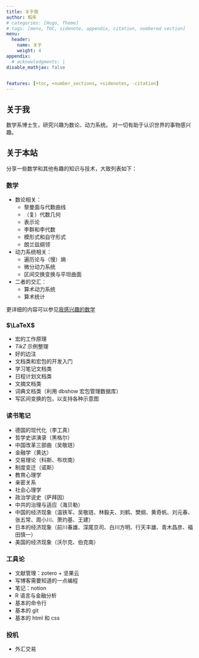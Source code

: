 ```yaml
---
title: 关于我
author: 稻年
# categories: [Hugo, Theme]
# tags: [menu, TOC, sidenote, appendix, citation, numbered section]
menu:
  header:
    name: 关于
    weight: 4
appendix:
  # acknowledgments: |
disable_mathjax: false
   

features: [+toc, +number_sections, +sidenotes, -citation]
---
```




## 关于我

数学系博士生，研究兴趣为数论、动力系统。 对一切有助于认识世界的事物感兴趣。

## 关于本站
分享一些数学和其他有趣的知识与技术，大致列表如下：



### 数学 

* 数论相关：
  * 黎曼面与代数曲线
  * （复）代数几何
  * 表示论
  * 李群和李代数
  * 模形式和自守形式
  * 朗兰兹纲领
* 动力系统相关：
  * 遍历论与（慢）熵
  * 微分动力系统
  * 区间交换变换与平坦曲面
* 二者的交汇：
  * 算术动力系统
  * 算术统计

更详细的内容可以参见[我感兴趣的数学](/math/my-math-interests/)


### $\LaTeX$

* 宏的工作原理
* $TikZ$ 示例整理
* 好的边注
* 文档类和宏包的开发入门
* 学习笔记文档类
* 日程计划文档类
* 文摘文档类
* 词典文档类（利用 dbshow 宏包管理数据库）
* 写区间变换的包，以支持各种示意图

### 读书笔记
* 德国的现代化（李工真）
* 哲学史讲演录（黑格尔）
* 中国改革三部曲（吴敬琏）
* 金融学（黄达）
* 交易理论（科斯、布坎南）
* 制度变迁（诺斯）
* 教育心理学
* 亲密关系
* 社会心理学
* 政治学说史（萨拜因）
* 中共的治理与适应（海贝勒）
* 中国的经济现象（温铁军、吴敬琏、林毅夫、刘鹤、樊纲、黄奇帆、刘元春、张五常、周小川、萧灼基、王建）
* 日本的经济现象（前川春雄、深尾京司、白川方明、行天丰雄、青木昌彦、福田慎一）
* 美国的经济现象（沃尔克、伯克南）


### 工具论
* 文献管理：zotero + 坚果云
* 写博客需要知道的一点编程
* 笔记：notion
* R 语言与金融分析
* 基本的命令行 
* 基本的 git
* 基本的 html 和 css


### 投机
* 外汇交易

